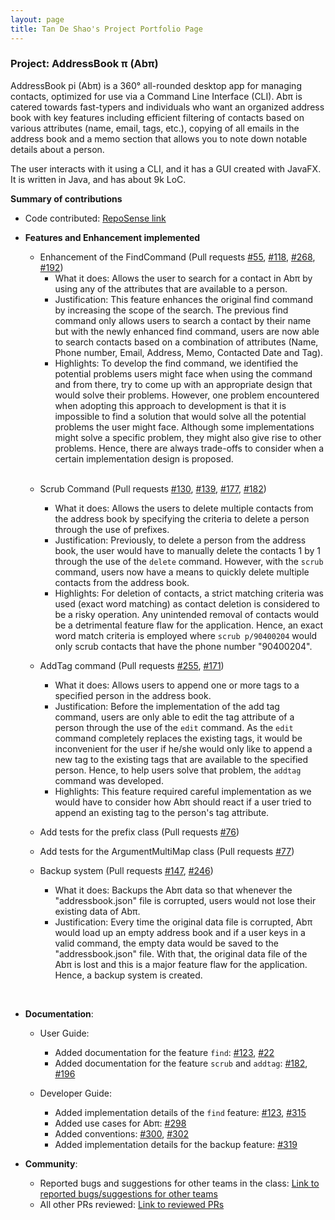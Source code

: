 ```yaml
---
layout: page  
title: Tan De Shao's Project Portfolio Page
---
```


### Project: AddressBook π (Abπ)

AddressBook pi (Abπ) is a 360° all-rounded desktop app for managing contacts, optimized for use via a Command Line Interface (CLI). Abπ is catered towards fast-typers and individuals who want an organized address book with key features including efficient filtering of contacts based on various attributes (name, email, tags, etc.), copying of all emails in the address book and a memo section that allows you to note down notable details about a person.

The user interacts with it using a CLI, and it has a GUI created with JavaFX. It is written in Java, and has about 9k LoC.


**Summary of contributions**

* Code contributed: [RepoSense link](https://nus-cs2103-ay2122s2.github.io/tp-dashboard/?search=tandeshao&sort=groupTitle&sortWithin=title&timeframe=commit&mergegroup=&groupSelect=groupByRepos&breakdown=true&checkedFileTypes=docs~functional-code~test-code~other&since=2022-02-18)

* **Features and Enhancement implemented**
  * Enhancement of the FindCommand (Pull requests [\#55](https://github.com/AY2122S2-CS2103T-T17-4/tp/pull/55), [\#118](https://github.com/AY2122S2-CS2103T-T17-4/tp/pull/118), [\#268](https://github.com/AY2122S2-CS2103T-T17-4/tp/pull/268), [\#192](https://github.com/AY2122S2-CS2103T-T17-4/tp/pull/192))
    * What it does: Allows the user to search for a contact in Abπ by using any of the attributes that are available to a person. 
    * Justification: This feature enhances the original find command by increasing the scope of the search. The previous find command only allows users to search a contact by their name but with the newly enhanced find command, users are now able to search contacts based on a combination of attributes (Name, Phone number, Email, Address, Memo, Contacted Date and Tag).     
    * Highlights: To develop the find command, we identified the potential problems users might face when using the command and from there, try to come up with an appropriate design that would solve their problems. However, one problem encountered when adopting this approach to development is that it is impossible to find a solution that would solve all the potential problems the user might face. Although some implementations might solve a specific problem, they might also give rise to other problems. Hence, there are always trade-offs to consider when a certain implementation design is proposed.

  <div style="page-break-after: always;"></div>

  <br>

  * Scrub Command (Pull requests [\#130](https://github.com/AY2122S2-CS2103T-T17-4/tp/pull/130), [\#139](https://github.com/AY2122S2-CS2103T-T17-4/tp/pull/139), [\#177](https://github.com/AY2122S2-CS2103T-T17-4/tp/pull/177), [\#182](https://github.com/AY2122S2-CS2103T-T17-4/tp/pull/182))
    * What it does: Allows the users to delete multiple contacts from the address book by specifying the criteria to delete a person through the use of prefixes.
    * Justification: Previously, to delete a person from the address book, the user would have to manually delete the contacts 1 by 1 through the use of the `delete` command. However, with the `scrub` command, users now have a means to quickly delete multiple contacts from the address book. 
    * Highlights: For deletion of contacts, a strict matching criteria was used (exact word matching) as contact deletion is considered to be a risky operation. Any unintended removal of contacts would be a detrimental feature flaw for the application. Hence, an exact word match criteria is employed where `scrub p/90400204` would only scrub contacts that have the phone number "90400204". 

  
  * AddTag command (Pull requests [\#255](https://github.com/AY2122S2-CS2103T-T17-4/tp/pull/255), [\#171](https://github.com/AY2122S2-CS2103T-T17-4/tp/pull/171))
    * What it does: Allows users to append one or more tags to a specified person in the address book.
    * Justification: Before the implementation of the add tag command, users are only able to edit the tag attribute of a person through the use of the `edit` command. As the `edit` command completely replaces the existing tags, it would be inconvenient for the user if he/she would only like to append a new tag to the existing tags that are available to the specified person. Hence, to help users solve that problem, the `addtag` command was developed. 
    * Highlights: This feature required careful implementation as we would have to consider how Abπ should react if a user tried to append an existing tag to the person's tag attribute.
    
  
  * Add tests for the prefix class (Pull requests [\#76](https://github.com/AY2122S2-CS2103T-T17-4/tp/pull/76))
  
  * Add tests for the ArgumentMultiMap class (Pull requests [\#77](https://github.com/AY2122S2-CS2103T-T17-4/tp/pull/77))
  
  * Backup system (Pull requests [\#147](https://github.com/AY2122S2-CS2103T-T17-4/tp/pull/147), [\#246](https://github.com/AY2122S2-CS2103T-T17-4/tp/pull/246))
    * What it does: Backups the Abπ data so that whenever the "addressbook.json" file is corrupted, users would not lose their existing data of Abπ.
    * Justification: Every time the original data file is corrupted, Abπ would load up an empty address book and if a user keys in a valid command, the empty data would be saved to the "addressbook.json" file. With that, the original data file of the Abπ is lost and this is a major feature flaw for the application. Hence, a backup system is created.
    

<div style="page-break-after: always;"></div>

<br>

* **Documentation**: 
  * User Guide:
    * Added documentation for the feature `find`: [\#123](https://github.com/AY2122S2-CS2103T-T17-4/tp/pull/123), [\#22](https://github.com/AY2122S2-CS2103T-T17-4/tp/pull/22/files)
    * Added documentation for the feature `scrub` and `addtag`: [\#182](https://github.com/AY2122S2-CS2103T-T17-4/tp/pull/182), [\#196](https://github.com/AY2122S2-CS2103T-T17-4/tp/pull/196)
    
  
  * Developer Guide:
    * Added implementation details of the `find` feature: [\#123](https://github.com/AY2122S2-CS2103T-T17-4/tp/pull/123), [\#315](https://github.com/AY2122S2-CS2103T-T17-4/tp/pull/315)
    * Added use cases for Abπ: [\#298](https://github.com/AY2122S2-CS2103T-T17-4/tp/pull/298)
    * Added conventions: [\#300](https://github.com/AY2122S2-CS2103T-T17-4/tp/pull/300), [\#302](https://github.com/AY2122S2-CS2103T-T17-4/tp/pull/302)
    * Added implementation details for the backup feature: [\#319](https://github.com/AY2122S2-CS2103T-T17-4/tp/pull/319)
    

* **Community**:
  * Reported bugs and suggestions for other teams in the class: [Link to reported bugs/suggestions for other teams](https://github.com/tandeshao/ped/issues)
  * All other PRs reviewed: [Link to reviewed PRs](https://github.com/AY2122S2-CS2103T-T17-4/tp/pulls?q=is%3Apr+reviewed-by%3Atandeshao+is%3Aclosed+sort%3Acomments-asc)
